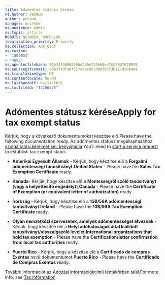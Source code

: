 ```yaml
---
title: Adómentes státusz kérése
ms.author: pebaum
author: pebaum
manager: mnirkhe
ms.audience: Admin
ms.topic: article
ROBOTS: NOINDEX, NOFOLLOW
localization_priority: Priority
ms.collection: Adm_O365
ms.custom:
- "1500034"
- "4895"
ms.openlocfilehash: 91b34fb686206bd3b5e215bb5ed7cb7847028929
ms.sourcegitcommit: c061f1dfa6f557a9ec083dd030b73b121d9864ea
ms.translationtype: HT
ms.contentlocale: hu-HU
ms.lasthandoff: 04/14/2020
ms.locfileid: "43286575"
---
```

# <a name="apply-for-tax-exempt-status"></a><span data-ttu-id="a2a4c-102">Adómentes státusz kérése</span><span class="sxs-lookup"><span data-stu-id="a2a4c-102">Apply for tax exempt status</span></span>

<span data-ttu-id="a2a4c-103">Kérjük, hogy a következő dokumentumokat készítse elő.</span><span class="sxs-lookup"><span data-stu-id="a2a4c-103">Please have the following documentation ready.</span></span> <span data-ttu-id="a2a4c-104">Az adómentes státusz megállapításához [ szolgáltatási kérelmet kell benyújtania](https://docs.microsoft.com/office365/admin/contact-support-for-business-products).</span><span class="sxs-lookup"><span data-stu-id="a2a4c-104">You'll need to [start a service request](https://docs.microsoft.com/office365/admin/contact-support-for-business-products) to establish tax exempt status.</span></span>

- <span data-ttu-id="a2a4c-105">**Amerikai Egyesült Államok** - Kérjük, hogy készítse elő a **Forgalmi adómentességi tanúsítványt**.</span><span class="sxs-lookup"><span data-stu-id="a2a4c-105">**United States** - Please have the **Sales Tax Exemption Certificate** ready.</span></span>

- <span data-ttu-id="a2a4c-106">**Kanada**- Kérjük, hogy készítse elő a **Mentességről szóló tanúsítványt (vagy a helyettesítő engedélyt)**.</span><span class="sxs-lookup"><span data-stu-id="a2a4c-106">**Canada** - Please have the **Certificate of Exemption (or equivalent letter of authorization)** ready.</span></span>

- <span data-ttu-id="a2a4c-107">**Írország** - Kérjük, hogy készítse elő a **13B/56A adómentességi tanúsítványt**.</span><span class="sxs-lookup"><span data-stu-id="a2a4c-107">**Ireland** - Please have the **13B/56A Tax Exemption Certificate** ready.</span></span>

- <span data-ttu-id="a2a4c-108">**Olyan nemzetközi szervezetek, amelyek adómentességet élveznek** - Kérjük, hogy készítse elő a **Helyi adóhatóságok által kiállított tanúsítványt/visszaigazoló levelet**.</span><span class="sxs-lookup"><span data-stu-id="a2a4c-108">**International organizations that hold tax exemption** - Please have the **Certification/letter confirmation from local tax authorities** ready.</span></span>

- <span data-ttu-id="a2a4c-109">**Puerto Rico** - Kérjük, hogy a készítse elő a **Certificado de compras Exentas** nevű dokumentumot.</span><span class="sxs-lookup"><span data-stu-id="a2a4c-109">**Puerto Rico** - Please have the **Certificado de Compras Exentas** ready.</span></span>

<span data-ttu-id="a2a4c-110">További információt az [Adózási információk](https://docs.microsoft.com/microsoft-365/commerce/billing-and-payments/tax-information?view=o365-worldwide)című témakörben talál.</span><span class="sxs-lookup"><span data-stu-id="a2a4c-110">For more info, see [Tax Information](https://docs.microsoft.com/microsoft-365/commerce/billing-and-payments/tax-information?view=o365-worldwide).</span></span>
